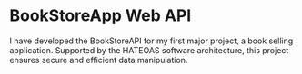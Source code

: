 # BookStoreApp Web API 

I have developed the BookStoreAPI for my first major project, a book selling application. Supported by the HATEOAS software architecture, this project ensures secure and efficient data manipulation.
